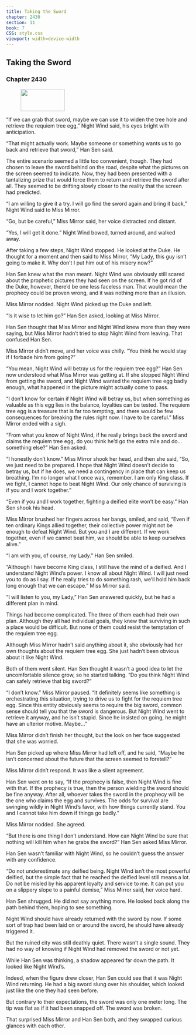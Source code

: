 ```yaml
---
title: Taking the Sword
chapter: 2430
section: 11
book: 7
CSS: style.css
viewport: width=device-width
---
```


## Taking the Sword

### Chapter 2430

<figure>
	<img src="../Images/gem.gif" alt="" id="gem" width="120" height="60" />
</figure>

“If we can grab that sword, maybe we can use it to widen the tree hole and retrieve the requiem tree egg,” Night Wind said, his eyes bright with anticipation.

“That might actually work. Maybe someone or something wants us to go back and retrieve that sword,” Han Sen said.

The entire scenario seemed a little too convenient, though. They had chosen to leave the sword behind on the road, despite what the pictures on the screen seemed to indicate. Now, they had been presented with a tantalizing prize that would force them to return and retrieve the sword after all. They seemed to be drifting slowly closer to the reality that the screen had predicted.

“I am willing to give it a try. I will go find the sword again and bring it back,” Night Wind said to Miss Mirror.

“Go, but be careful,” Miss Mirror said, her voice distracted and distant.

“Yes, I will get it done.” Night Wind bowed, turned around, and walked away.

After taking a few steps, Night Wind stopped. He looked at the Duke. He thought for a moment and then said to Miss Mirror, “My Lady, this guy isn’t going to make it. Why don’t I put him out of his misery now?”

Han Sen knew what the man meant. Night Wind was obviously still scared about the prophetic pictures they had seen on the screen. If he got rid of the Duke, however, there’d be one less faceless man. That would mean the prophecy could be proven wrong, and it was nothing more than an illusion.

Miss Mirror nodded. Night Wind picked up the Duke and left.

“Is it wise to let him go?” Han Sen asked, looking at Miss Mirror.

Han Sen thought that Miss Mirror and Night Wind knew more than they were saying, but Miss Mirror hadn’t tried to stop Night Wind from leaving. That confused Han Sen.

Miss Mirror didn’t move, and her voice was chilly. “You think he would stay if I forbade him from going?”

“You mean, Night Wind will betray us for the requiem tree egg?” Han Sen now understood what Miss Mirror was getting at. If she stopped Night Wind from getting the sword, and Night Wind wanted the requiem tree egg badly enough, what happened in the picture might actually come to pass.

“I don’t know for certain if Night Wind will betray us, but when something as valuable as this egg lies in the balance, loyalties can be tested. The requiem tree egg is a treasure that is far too tempting, and there would be few consequences for breaking the rules right now. I have to be careful.” Miss Mirror ended with a sigh.

“From what you know of Night Wind, if he really brings back the sword and claims the requiem tree egg, do you think he’d go the extra mile and do… something else?” Han Sen asked.

“I honestly don’t know.” Miss Mirror shook her head, and then she said, “So, we just need to be prepared. I hope that Night Wind doesn’t decide to betray us, but if he does, we need a contingency in place that can keep us breathing. I’m no longer what I once was, remember. I am only King class. If we fight, I cannot hope to beat Night Wind. Our only chance of surviving is if you and I work together.”

“Even if you and I work together, fighting a deified elite won’t be easy.” Han Sen shook his head.

Miss Mirror brushed her fingers across her bangs, smiled, and said, “Even if ten ordinary Kings allied together, their collective power might not be enough to defeat Night Wind. But you and I are different. If we work together, even if we cannot beat him, we should be able to keep ourselves alive.”

“I am with you, of course, my Lady.” Han Sen smiled.

“Although I have become King class, I still have the mind of a deified. And I understand Night Wind’s power. I know all about Night Wind. I will just need you to do as I say. If he really tries to do something rash, we’ll hold him back long enough that we can escape.” Miss Mirror said.

“I will listen to you, my Lady,” Han Sen answered quickly, but he had a different plan in mind.

Things had become complicated. The three of them each had their own plan. Although they all had individual goals, they knew that surviving in such a place would be difficult. But none of them could resist the temptation of the requiem tree egg.

Although Miss Mirror hadn’t said anything about it, she obviously had her own thoughts about the requiem tree egg. She just hadn’t been obvious about it like Night Wind.

Both of them went silent. Han Sen thought it wasn’t a good idea to let the uncomfortable silence grow, so he started talking. “Do you think Night Wind can safely retrieve that big sword?”

“I don’t know.” Miss Mirror paused. “It definitely seems like something is orchestrating this situation, trying to drive us to fight for the requiem tree egg. Since this entity obviously seems to require the big sword, common sense should tell you that the sword is dangerous. But Night Wind went to retrieve it anyway, and he isn’t stupid. Since he insisted on going, he might have an ulterior motive. Maybe…”

Miss Mirror didn’t finish her thought, but the look on her face suggested that she was worried.

Han Sen picked up where Miss Mirror had left off, and he said, “Maybe he isn’t concerned about the future that the screen seemed to foretell?”

Miss Mirror didn’t respond. It was like a silent agreement.

Han Sen went on to say, “If the prophecy is false, then Night Wind is fine with that. If the prophecy is true, then the person wielding the sword should be fine anyway. After all, whoever takes the sword in the prophecy will be the one who claims the egg and survives. The odds for survival are swinging wildly in Night Wind’s favor, with how things currently stand. You and I cannot take him down if things go badly.”

Miss Mirror nodded. She agreed.

“But there is one thing I don’t understand. How can Night Wind be sure that nothing will kill him when he grabs the sword?” Han Sen asked Miss Mirror.

Han Sen wasn’t familiar with Night Wind, so he couldn’t guess the answer with any confidence.

“Do not underestimate any deified being. Night Wind isn’t the most powerful deified, but the simple fact that he reached the deified level still means a lot. Do not be misled by his apparent loyalty and service to me. It can put you on a slippery slope to a painful demise,” Miss Mirror said, her voice hard.

Han Sen shrugged. He did not say anything more. He looked back along the path behind them, hoping to see something.

Night Wind should have already returned with the sword by now. If some sort of trap had been laid on or around the sword, he should have already triggered it.

But the ruined city was still deathly quiet. There wasn’t a single sound. They had no way of knowing if Night Wind had removed the sword or not yet.

While Han Sen was thinking, a shadow appeared far down the path. It looked like Night Wind’s.

Indeed, when the figure drew closer, Han Sen could see that it was Night Wind returning. He had a big sword slung over his shoulder, which looked just like the one they had seen before.

But contrary to their expectations, the sword was only one meter long. The tip was flat as if it had been snapped off. The sword was broken.

That surprised Miss Mirror and Han Sen both, and they swapped curious glances with each other.